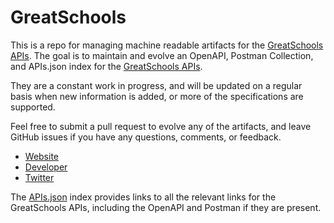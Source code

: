 # GreatSchoolsThis is a repo for managing machine readable artifacts for the [GreatSchools APIs](http://www.greatschools.org). The goal is to maintain and evolve an OpenAPI, Postman Collection, and APIs.json index for the [GreatSchools APIs](http://www.greatschools.org).They are a constant work in progress, and will be updated on a regular basis when new information is added, or more of the specifications are supported.Feel free to submit a pull request to evolve any of the artifacts, and leave GitHub issues if you have any questions, comments, or feedback.- [Website](http://www.greatschools.org)- [Developer](http://www.greatschools.org)- [Twitter](https://twitter.com/greatschools)The [APIs.json](https://github.com/api-evangelist/greatschools/blob/master/apis.json) index provides links to all the relevant links for the GreatSchools APIs, including the OpenAPI and Postman if they are present.